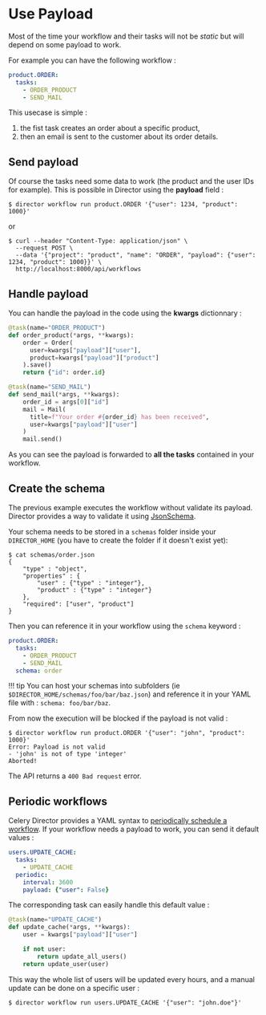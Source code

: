 # Use Payload

Most of the time your workflow and their tasks will not be *static* but will
depend on some payload to work.

For example you can have the following workflow :

```yaml
product.ORDER:
  tasks:
    - ORDER_PRODUCT
    - SEND_MAIL
```

This usecase is simple :

1. the fist task creates an order about a specific product,
2. then an email is sent to the customer about its order details.

## Send payload

Of course the tasks need some data to work (the product and the user IDs
for example). This is possible in Director using the **payload** field :

```
$ director workflow run product.ORDER '{"user": 1234, "product": 1000}'
```

or

```
$ curl --header "Content-Type: application/json" \
  --request POST \
  --data '{"project": "product", "name": "ORDER", "payload": {"user": 1234, "product": 1000}}' \
  http://localhost:8000/api/workflows
```

## Handle payload

You can handle the payload in the code using the **kwargs** dictionnary :

```python
@task(name="ORDER_PRODUCT")
def order_product(*args, **kwargs):
    order = Order(
      user=kwargs["payload"]["user"],
      product=kwargs["payload"]["product"]
    ).save()
    return {"id": order.id}

@task(name="SEND_MAIL")
def send_mail(*args, **kwargs):
    order_id = args[0]["id"]
    mail = Mail(
      title=f"Your order #{order_id} has been received",
      user=kwargs["payload"]["user"]
    )
    mail.send()
```

As you can see the payload is forwarded to **all the tasks** contained in
your workflow.

## Create the schema

The previous example executes the workflow without validate its payload. Director
provides a way to validate it using [JsonSchema](https://json-schema.org/understanding-json-schema/).

Your schema needs to be stored in a `schemas` folder inside your `DIRECTOR_HOME` (you have to create
the folder if it doesn't exist yet):

```
$ cat schemas/order.json
{
    "type" : "object",
    "properties" : {
        "user" : {"type" : "integer"},
        "product" : {"type" : "integer"}
    },
    "required": ["user", "product"]
}
```

Then you can reference it in your workflow using the `schema` keyword :

```yaml
product.ORDER:
  tasks:
    - ORDER_PRODUCT
    - SEND_MAIL
  schema: order
```

!!! tip
    You can host your schemas into subfolders (ie `$DIRECTOR_HOME/schemas/foo/bar/baz.json`)
    and reference it in your YAML file with : `schema: foo/bar/baz`.

From now the execution will be blocked if the payload is not valid :

```text
$ director workflow run product.ORDER '{"user": "john", "product": 1000}'
Error: Payload is not valid
- 'john' is not of type 'integer'
Aborted!
```

The API returns a `400 Bad request` error.


## Periodic workflows

Celery Director provides a YAML syntax to [periodically schedule a workflow](build-workflows.md#periodic-workflows).
If your workflow needs a payload to work, you can send it default values :

```yaml
users.UPDATE_CACHE:
  tasks:
    - UPDATE_CACHE
  periodic:
    interval: 3600
    payload: {"user": False}
```

The corresponding task can easily handle this default value :

```python
@task(name="UPDATE_CACHE")
def update_cache(*args, **kwargs):
    user = kwargs["payload"]["user"]

    if not user:
        return update_all_users()
    return update_user(user)
```

This way the whole list of users will be updated every hours, and a manual update
can be done on a specific user :

```
$ director workflow run users.UPDATE_CACHE '{"user": "john.doe"}'
```
